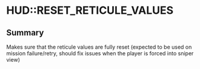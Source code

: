 # HUD::RESET_RETICULE_VALUES

## Summary
Makes sure that the reticule values are fully reset (expected to be used on mission failure/retry, should fix issues when the player is forced into sniper view)